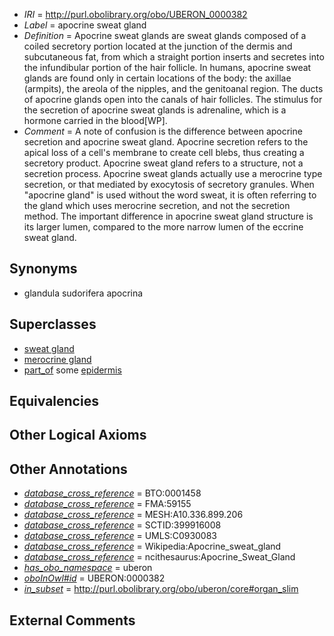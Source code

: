  * *IRI* = http://purl.obolibrary.org/obo/UBERON_0000382
 * *Label* = apocrine sweat gland
 * *Definition* = Apocrine sweat glands are sweat glands composed of a coiled secretory portion located at the junction of the dermis and subcutaneous fat, from which a straight portion inserts and secretes into the infundibular portion of the hair follicle. In humans, apocrine sweat glands are found only in certain locations of the body: the axillae (armpits), the areola of the nipples, and the genitoanal region. The ducts of apocrine glands open into the canals of hair follicles. The stimulus for the secretion of apocrine sweat glands is adrenaline, which is a hormone carried in the blood[WP].
 * *Comment* = A note of confusion is the difference between apocrine secretion and apocrine sweat gland. Apocrine secretion refers to the apical loss of a cell's membrane to create cell blebs, thus creating a secretory product. Apocrine sweat gland refers to a structure, not a secretion process. Apocrine sweat glands actually use a merocrine type secretion, or that mediated by exocytosis of secretory granules. When "apocrine gland" is used without the word sweat, it is often referring to the gland which uses merocrine secretion, and not the secretion method. The important difference in apocrine sweat gland structure is its larger lumen, compared to the more narrow lumen of the eccrine sweat gland.

## Synonyms

 * glandula sudorifera apocrina

## Superclasses

 * [sweat gland](../../UBERON/20/UBERON_0001820.md)
 * [merocrine gland](../../UBERON/43/UBERON_0010243.md)
 * [part_of](../../BFO/50/BFO_0000050.md) some [epidermis](../../UBERON/03/UBERON_0001003.md)

## Equivalencies


## Other Logical Axioms


## Other Annotations

 * *[database_cross_reference](../../ef/oboInOwl#hasDbXref.md)* = BTO:0001458
 * *[database_cross_reference](../../ef/oboInOwl#hasDbXref.md)* = FMA:59155
 * *[database_cross_reference](../../ef/oboInOwl#hasDbXref.md)* = MESH:A10.336.899.206
 * *[database_cross_reference](../../ef/oboInOwl#hasDbXref.md)* = SCTID:399916008
 * *[database_cross_reference](../../ef/oboInOwl#hasDbXref.md)* = UMLS:C0930083
 * *[database_cross_reference](../../ef/oboInOwl#hasDbXref.md)* = Wikipedia:Apocrine_sweat_gland
 * *[database_cross_reference](../../ef/oboInOwl#hasDbXref.md)* = ncithesaurus:Apocrine_Sweat_Gland
 * *[has_obo_namespace](../../ce/oboInOwl#hasOBONamespace.md)* = uberon
 * *[oboInOwl#id](../../id/oboInOwl#id.md)* = UBERON:0000382
 * *[in_subset](../../et/oboInOwl#inSubset.md)* = http://purl.obolibrary.org/obo/uberon/core#organ_slim

## External Comments

